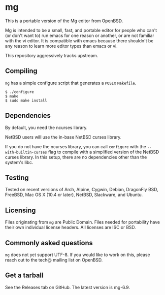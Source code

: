 mg
==
This is a portable version of the Mg editor from OpenBSD.

Mg is intended to be a small, fast, and portable editor for people who
can't (or don't want to) run emacs for one reason or another, or are not
familiar with the vi editor. It is compatible with emacs because there
shouldn't be any reason to learn more editor types than emacs or vi.

This repository aggressively tracks upstream.

Compiling
---------
`mg` has a simple configure script that generates a `POSIX` `Makefile`.
```
$ ./configure
$ make
$ sudo make install
```

Dependencies
------------
By default, you need the ncurses library.

NetBSD users will use the in-base NetBSD curses library.

If you do not have the ncurses library, you can call `configure` with the
`--with-builtin-curses` flag to compile with a simplified version of the
NetBSD curses library. In this setup, there are no dependencies other than
the system's libc.

Testing
-------
Tested on recent versions of Arch, Alpine, Cygwin, Debian, DragonFly BSD,
FreeBSD, Mac OS X (10.4 or later), NetBSD, Slackware, and Ubuntu.

Licensing
---------
Files originating from `mg` are Public Domain. Files needed for portability
have their own individual license headers.
All licenses are ISC or BSD.

Commonly asked questions
------------------------
`mg` does not yet support UTF-8. If you would like to work on this, please
reach out to the tech@ mailing list on OpenBSD.

Get a tarball
-------------
See the Releases tab on GitHub.
The latest version is mg-6.9.
